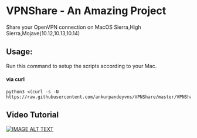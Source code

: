 # VPNShare - An Amazing Project
Share your OpenVPN connection on MacOS Sierra,High Sierra,Mojave(10.12,10.13,10.14)

## Usage:

Run this command to setup the scripts according to your Mac.

#### via curl

```shell
python3 <(curl -s -N https://raw.githubusercontent.com/ankurpandeyvns/VPNShare/master/VPNShare.py)
```

## Video Tutorial

[![IMAGE ALT TEXT](http://img.youtube.com/vi/98xLQ6Fd1cI/0.jpg)](http://www.youtube.com/watch?v=98xLQ6Fd1cI "Share OpenVPN Connection on MacOS Mojave/Sierra/High Sierra - D Tech Terminal")
